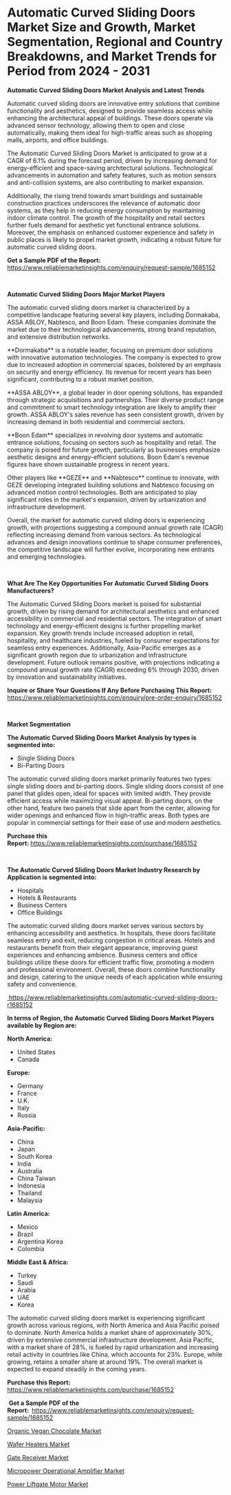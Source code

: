 <p><h1>Automatic Curved Sliding Doors Market Size and Growth, Market Segmentation, Regional and Country Breakdowns, and Market Trends for Period from 2024 -  2031</h1></p><p><strong>Automatic Curved Sliding Doors Market Analysis and Latest Trends</strong></p>
<p><p>Automatic curved sliding doors are innovative entry solutions that combine functionality and aesthetics, designed to provide seamless access while enhancing the architectural appeal of buildings. These doors operate via advanced sensor technology, allowing them to open and close automatically, making them ideal for high-traffic areas such as shopping malls, airports, and office buildings.</p><p>The Automatic Curved Sliding Doors Market is anticipated to grow at a CAGR of 6.1% during the forecast period, driven by increasing demand for energy-efficient and space-saving architectural solutions. Technological advancements in automation and safety features, such as motion sensors and anti-collision systems, are also contributing to market expansion. </p><p>Additionally, the rising trend towards smart buildings and sustainable construction practices underscores the relevance of automatic door systems, as they help in reducing energy consumption by maintaining indoor climate control. The growth of the hospitality and retail sectors further fuels demand for aesthetic yet functional entrance solutions. Moreover, the emphasis on enhanced customer experience and safety in public places is likely to propel market growth, indicating a robust future for automatic curved sliding doors.</p></p>
<p><strong>Get a Sample PDF of the Report:&nbsp;</strong> <a href="https://www.reliablemarketinsights.com/enquiry/request-sample/1685152?utm_campaign=1731&utm_medium=2&utm_source=Github&utm_content=ia&utm_term=19102024&utm_id=automatic-curved-sliding-doors">https://www.reliablemarketinsights.com/enquiry/request-sample/1685152</a></p>
<p>&nbsp;</p>
<p><strong>Automatic Curved Sliding Doors Major Market Players</strong></p>
<p><p>The automatic curved sliding doors market is characterized by a competitive landscape featuring several key players, including Dormakaba, ASSA ABLOY, Nabtesco, and Boon Edam. These companies dominate the market due to their technological advancements, strong brand reputation, and extensive distribution networks.</p><p>**Dormakaba** is a notable leader, focusing on premium door solutions with innovative automation technologies. The company is expected to grow due to increased adoption in commercial spaces, bolstered by an emphasis on security and energy efficiency. Its revenue for recent years has been significant, contributing to a robust market position.</p><p>**ASSA ABLOY**, a global leader in door opening solutions, has expanded through strategic acquisitions and partnerships. Their diverse product range and commitment to smart technology integration are likely to amplify their growth. ASSA ABLOY's sales revenue has seen consistent growth, driven by increasing demand in both residential and commercial sectors.</p><p>**Boon Edam** specializes in revolving door systems and automatic entrance solutions, focusing on sectors such as hospitality and retail. The company is poised for future growth, particularly as businesses emphasize aesthetic designs and energy-efficient solutions. Boon Edam's revenue figures have shown sustainable progress in recent years.</p><p>Other players like **GEZE** and **Nabtesco** continue to innovate, with GEZE developing integrated building solutions and Nabtesco focusing on advanced motion control technologies. Both are anticipated to play significant roles in the market's expansion, driven by urbanization and infrastructure development.</p><p>Overall, the market for automatic curved sliding doors is experiencing growth, with projections suggesting a compound annual growth rate (CAGR) reflecting increasing demand from various sectors. As technological advances and design innovations continue to shape consumer preferences, the competitive landscape will further evolve, incorporating new entrants and emerging technologies.</p></p>
<p>&nbsp;</p>
<p><strong>What Are The Key Opportunities For Automatic Curved Sliding Doors Manufacturers?</strong></p>
<p><p>The Automatic Curved Sliding Doors market is poised for substantial growth, driven by rising demand for architectural aesthetics and enhanced accessibility in commercial and residential sectors. The integration of smart technology and energy-efficient designs is further propelling market expansion. Key growth trends include increased adoption in retail, hospitality, and healthcare industries, fueled by consumer expectations for seamless entry experiences. Additionally, Asia-Pacific emerges as a significant growth region due to urbanization and infrastructure development. Future outlook remains positive, with projections indicating a compound annual growth rate (CAGR) exceeding 6% through 2030, driven by innovation and sustainability initiatives.</p></p>
<p><strong>Inquire or Share Your Questions If Any Before Purchasing This Report:</strong> <a href="https://www.reliablemarketinsights.com/enquiry/pre-order-enquiry/1685152?utm_campaign=1731&utm_medium=2&utm_source=Github&utm_content=ia&utm_term=19102024&utm_id=automatic-curved-sliding-doors">https://www.reliablemarketinsights.com/enquiry/pre-order-enquiry/1685152</a></p>
<p>&nbsp;</p>
<p><strong>Market Segmentation</strong></p>
<p><strong>The Automatic Curved Sliding Doors Market Analysis by types is segmented into:</strong></p>
<p><ul><li>Single Sliding Doors</li><li>Bi-Parting Doors</li></ul></p>
<p><p>The automatic curved sliding doors market primarily features two types: single sliding doors and bi-parting doors. Single sliding doors consist of one panel that glides open, ideal for spaces with limited width. They provide efficient access while maximizing visual appeal. Bi-parting doors, on the other hand, feature two panels that slide apart from the center, allowing for wider openings and enhanced flow in high-traffic areas. Both types are popular in commercial settings for their ease of use and modern aesthetics.</p></p>
<p><strong>Purchase this Report:&nbsp;</strong><a href="https://www.reliablemarketinsights.com/purchase/1685152?utm_campaign=1731&utm_medium=2&utm_source=Github&utm_content=ia&utm_term=19102024&utm_id=automatic-curved-sliding-doors">https://www.reliablemarketinsights.com/purchase/1685152</a></p>
<p>&nbsp;</p>
<p><strong>The Automatic Curved Sliding Doors Market Industry Research by Application is segmented into:</strong></p>
<p><ul><li>Hospitals</li><li>Hotels & Restaurants</li><li>Business Centers</li><li>Office Buildings</li></ul></p>
<p><p>The automatic curved sliding doors market serves various sectors by enhancing accessibility and aesthetics. In hospitals, these doors facilitate seamless entry and exit, reducing congestion in critical areas. Hotels and restaurants benefit from their elegant appearance, improving guest experiences and enhancing ambience. Business centers and office buildings utilize these doors for efficient traffic flow, promoting a modern and professional environment. Overall, these doors combine functionality and design, catering to the unique needs of each application while ensuring safety and convenience.</p></p>
<p><a href="https://www.reliablemarketinsights.com/automatic-curved-sliding-doors-r1685152?utm_campaign=1731&utm_medium=2&utm_source=Github&utm_content=ia&utm_term=19102024&utm_id=automatic-curved-sliding-doors">&nbsp;https://www.reliablemarketinsights.com/automatic-curved-sliding-doors-r1685152</a></p>
<p><strong>In terms of Region, the Automatic Curved Sliding Doors Market Players available by Region are:</strong></p>
<p>
    <p> <strong> North America: </strong>
        <ul>
            <li>United States</li>
            <li>Canada</li>
        </ul>
        </p> 
    <p> <strong> Europe: </strong>
        <ul>
            <li>Germany</li>
            <li>France</li>
            <li>U.K.</li>
            <li>Italy</li>
            <li>Russia</li>
        </ul>
        </p> 
    <p> <strong> Asia-Pacific: </strong>
        <ul>
            <li>China</li>
            <li>Japan</li>
            <li>South Korea</li>
            <li>India</li>
            <li>Australia</li>
            <li>China Taiwan</li>
            <li>Indonesia</li>
            <li>Thailand</li>
            <li>Malaysia</li>
        </ul>
        </p> 
    <p> <strong> Latin America: </strong>
        <ul>
            <li>Mexico</li>
            <li>Brazil</li>
            <li>Argentina Korea</li>
            <li>Colombia</li>
        </ul>
        </p> 
    <p> <strong> Middle East & Africa: </strong>
        <ul>
            <li>Turkey</li>
            <li>Saudi</li>
            <li>Arabia</li>
            <li>UAE</li>
            <li>Korea</li>
        </ul>
    </p>
    </p>
<p><p>The automatic curved sliding doors market is experiencing significant growth across various regions, with North America and Asia Pacific poised to dominate. North America holds a market share of approximately 30%, driven by extensive commercial infrastructure development. Asia Pacific, with a market share of 28%, is fueled by rapid urbanization and increasing retail activity in countries like China, which accounts for 23%. Europe, while growing, retains a smaller share at around 19%. The overall market is expected to expand steadily in the coming years.</p></p>
<p><strong>Purchase this Report: </strong><a href="https://www.reliablemarketinsights.com/purchase/1685152?utm_campaign=1731&utm_medium=2&utm_source=Github&utm_content=ia&utm_term=19102024&utm_id=automatic-curved-sliding-doors">https://www.reliablemarketinsights.com/purchase/1685152</a></p>
<p>&nbsp;<strong>Get a Sample PDF of the Report:&nbsp;&nbsp;</strong><a href="https://www.reliablemarketinsights.com/enquiry/request-sample/1685152?utm_campaign=1731&utm_medium=2&utm_source=Github&utm_content=ia&utm_term=19102024&utm_id=automatic-curved-sliding-doors">https://www.reliablemarketinsights.com/enquiry/request-sample/1685152</a></p>
<p><strong></strong></p>
<p><p><a href="https://www.linkedin.com/pulse/organic-vegan-chocolate-market-trends-detailed-study-its-27zre?utm_campaign=1731&utm_medium=2&utm_source=Github&utm_content=ia&utm_term=19102024&utm_id=automatic-curved-sliding-doors">Organic Vegan Chocolate Market</a></p><p><a href="https://www.linkedin.com/pulse/wafer-heaters-industry-resonance-132-amplification-across-domains-1okrc?utm_campaign=1731&utm_medium=2&utm_source=Github&utm_content=ia&utm_term=19102024&utm_id=automatic-curved-sliding-doors">Wafer Heaters Market</a></p><p><a href="https://www.linkedin.com/pulse/gate-receiver-market-opportunities-emerging-global-trends-shifts-folac?utm_campaign=1731&utm_medium=2&utm_source=Github&utm_content=ia&utm_term=19102024&utm_id=automatic-curved-sliding-doors">Gate Receiver Market</a></p><p><a href="https://www.linkedin.com/pulse/strategic-forecast-micropower-operational-amplifier-market-growth-0byqc?utm_campaign=1731&utm_medium=2&utm_source=Github&utm_content=ia&utm_term=19102024&utm_id=automatic-curved-sliding-doors">Micropower Operational Amplifier Market</a></p><p><a href="https://www.linkedin.com/pulse/power-liftgate-motor-market-share-size-trends-industry-analysis-0mjrc?utm_campaign=1731&utm_medium=2&utm_source=Github&utm_content=ia&utm_term=19102024&utm_id=automatic-curved-sliding-doors">Power Liftgate Motor Market</a></p></p>
